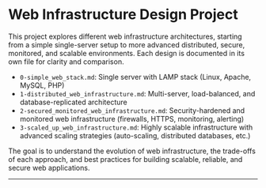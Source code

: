# Web Infrastructure Design Project

This project explores different web infrastructure architectures, starting from a simple single-server setup to more advanced distributed, secure, monitored, and scalable environments. Each design is documented in its own file for clarity and comparison.

- `0-simple_web_stack.md`: Single server with LAMP stack (Linux, Apache, MySQL, PHP)
- `1-distributed_web_infrastructure.md`: Multi-server, load-balanced, and database-replicated architecture
- `2-secured_monitored_web_infrastructure.md`: Security-hardened and monitored web infrastructure (firewalls, HTTPS, monitoring, alerting)
- `3-scaled_up_web_infrastructure.md`: Highly scalable infrastructure with advanced scaling strategies (auto-scaling, distributed databases, etc.)

The goal is to understand the evolution of web infrastructure, the trade-offs of each approach, and best practices for building scalable, reliable, and secure web applications.

---

